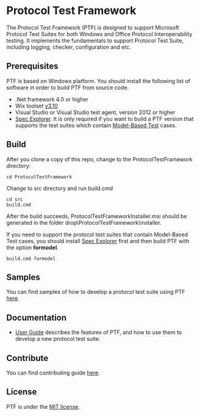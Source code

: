 # Protocol Test Framework

The Protocol Test Framework (PTF) is designed to support Microsoft Protocol Test Suites for both Windows and Office Protocol Interoperability testing. 
It implements the fundamentals to support Protocol Test Suite, including logging, checker, configuration and etc.

## Prerequisites
PTF is based on Windows platform.
You should install the following list of software in order to build PTF from source code.

* .Net framework 4.0 or higher
* Wix toolset [v3.10](https://wix.codeplex.com/releases/view/619491)
* Visual Studio or Visual Studio test agent, version 2012 or higher
* [Spec Explorer](https://visualstudiogallery.msdn.microsoft.com/271d0904-f178-4ce9-956b-d9bfa4902745/). It is only required if you want to build a PTF version that supports the test suites which contain [Model-Based Test](https://msdn.microsoft.com/en-us/library/ee620469.aspx) cases.

## Build

After you clone a copy of this repo, change to the ProtocolTestFramework directory:

```
cd ProtocolTestFramework
```

Change to src directory and run build.cmd

```
cd src
build.cmd
```
After the build succeeds, ProtocolTestFrameworkInstaller.msi should be generated in the folder drop\ProtocolTestFramework\installer\.

If you need to support the protocol test suites that contain Model-Based Test cases, you should install [Spec Explorer](https://visualstudiogallery.msdn.microsoft.com/271d0904-f178-4ce9-956b-d9bfa4902745/) first and then build PTF with the option **formodel**.
```
build.cmd formodel
```

## Samples
You can find samples of how to develop a protocol test suite using PTF [here](https://github.com/Microsoft/ProtocolTestFramework/tree/master/samples).

## Documentation

*  [User Guide](https://github.com/Microsoft/ProtocolTestFramework/tree/master/docs/) describes the features of PTF, and how to use them to develop a new protocol test suite.

## Contribute

You can find contributing guide [here](https://github.com/Microsoft/ProtocolTestFramework/blob/master/CONTRIBUTING.md).

## License

PTF is under the [MIT license](https://github.com/Microsoft/ProtocolTestFramework/blob/master/LICENSE.txt).
